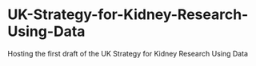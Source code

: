 # UK-Strategy-for-Kidney-Research-Using-Data
Hosting the first draft of the UK Strategy for Kidney Research Using Data
